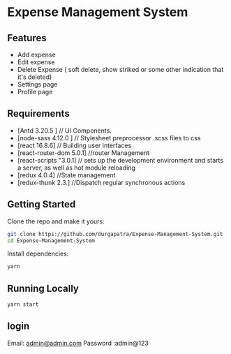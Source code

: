 # Expense Management System

## Features

- Add expense
- Edit expense
- Delete Expense ( soft delete, show striked or some other indication that it's
  deleted)
- Settings page
- Profile page

## Requirements

- [Antd 3.20.5 ] // UI Components.
- [node-sass 4.12.0 ] // Stylesheet preprocessor .scss files to css
- [react 16.8.6] // Building user interfaces
- [react-router-dom 5.0.1] //router Management
- [react-scripts "3.0.1] // sets up the development environment and starts a server, as well as hot module reloading
- [redux 4.0.4] //State management
- [redux-thunk 2.3.] //Dispatch regular synchronous actions

## Getting Started

Clone the repo and make it yours:

```bash
git clone https://github.com/durgapatra/Expense-Management-System.git
cd Expense-Management-System
```

Install dependencies:

```bash
yarn
```

## Running Locally

```bash
yarn start
```

## login

Email: admin@admin.com
Password :admin@123
